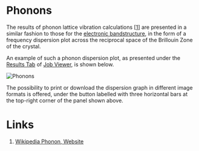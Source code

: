 # Phonons

The results of phonon lattice vibration calculations [[1](#links)] are presented in a similar fashion to those for the [electronic bandstructure](bandstructure.md), in the form of a frequency dispersion plot across the reciprocal space of the Brillouin Zone of the crystal. 

An example of such a phonon dispersion plot, as presented under the [Results Tab](../../jobs/ui/results-tab.md) of [Job Viewer](../../jobs/ui/viewer.md), is shown below.

![Phonons](/images/phonons.png "Phonons")

The possibility to print or download the dispersion graph in different image formats is offered, under the button labelled with three horizontal bars at the top-right corner of the panel shown above.

# Links

1. [Wikipedia Phonon, Website](https://en.wikipedia.org/wiki/Phonon)
